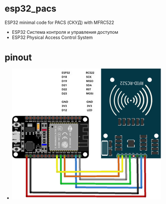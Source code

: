 # esp32_pacs
ESP32 minimal code for PACS (СКУД) with MFRC522

* ESP32 Система контроля и управления доступом
* ESP32 Physical Access Control System


# pinout

  - ![pinout](https://github.com/Nougat-User/esp32_pacs/blob/main/pinout.png?raw=true)

